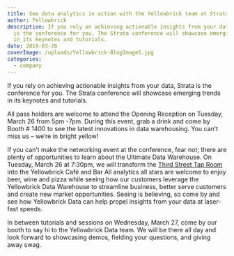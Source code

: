 ```yaml
---
title: See data analytics in action with the Yellowbrick team at Strata
author: Yellowbrick
description: If you rely on achieving actionable insights from your data, Strata
  is the conference for you. The Strata conference will showcase emerging trends
  in its keynotes and tutorials.
date: 2019-03-26
coverImage: /uploads/Yellowbrick-BlogImage5.jpg
categories:
  - company
---
```


If you rely on achieving actionable insights from your data, Strata is the conference for you. The Strata conference will showcase emerging trends in its keynotes and tutorials.

All pass holders are welcome to attend the Opening Reception on Tuesday, March 26 from 5pm -7pm. During this event, grab a drink and come by Booth # 1400 to see the latest innovations in data warehousing. You can’t miss us – we’re in bright yellow!

If you can’t make the networking event at the conference, fear not; there are plenty of opportunities to learn about the Ultimate Data Warehouse. On Tuesday, March 26 at 7:30pm, we will transform the [Third Street Tap Room](https://www.google.com/maps/dir/third+street+tap+room/data=!4m6!4m5!1m1!4e2!1m2!1m1!1s0x8085807dbc3d01d1:0xcbd079263275fbb6?sa=X&ved=2ahUKEwj1tu2YrZvhAhVUnJ4KHQqbCsAQ9RcwC3oECA8QEA) into the Yellowbrick Café and Bar All analytics all stars are welcome to enjoy beer, wine and pizza while seeing how our customers leverage the Yellowbrick Data Warehouse to streamline business, better serve customers and create new market opportunities. Seeing is believing, so come by and see how Yellowbrick Data can help propel insights from your data at laser-fast speeds.

In between tutorials and sessions on Wednesday, March 27, come by our booth to say hi to the Yellowbrick Data team. We will be there all day and look forward to showcasing demos, fielding your questions, and giving away swag.
